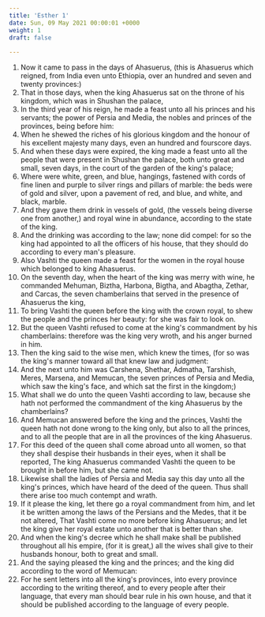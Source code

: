 ```yaml
---
title: 'Esther 1'
date: Sun, 09 May 2021 00:00:01 +0000
weight: 1
draft: false
  
---
```


1. Now it came to pass in the days of Ahasuerus, (this is Ahasuerus which reigned, from India even unto Ethiopia, over an hundred and seven and twenty provinces:)
2. That in those days, when the king Ahasuerus sat on the throne of his kingdom, which was in Shushan the palace,
3. In the third year of his reign, he made a feast unto all his princes and his servants; the power of Persia and Media, the nobles and princes of the provinces, being before him:
4. When he shewed the riches of his glorious kingdom and the honour of his excellent majesty many days, even an hundred and fourscore days.
5. And when these days were expired, the king made a feast unto all the people that were present in Shushan the palace, both unto great and small, seven days, in the court of the garden of the king's palace;
6. Where were white, green, and blue, hangings, fastened with cords of fine linen and purple to silver rings and pillars of marble: the beds were of gold and silver, upon a pavement of red, and blue, and white, and black, marble.
7. And they gave them drink in vessels of gold, (the vessels being diverse one from another,) and royal wine in abundance, according to the state of the king.
8. And the drinking was according to the law; none did compel: for so the king had appointed to all the officers of his house, that they should do according to every man's pleasure.
9. Also Vashti the queen made a feast for the women in the royal house which belonged to king Ahasuerus.
10. On the seventh day, when the heart of the king was merry with wine, he commanded Mehuman, Biztha, Harbona, Bigtha, and Abagtha, Zethar, and Carcas, the seven chamberlains that served in the presence of Ahasuerus the king,
11. To bring Vashti the queen before the king with the crown royal, to shew the people and the princes her beauty: for she was fair to look on.
12. But the queen Vashti refused to come at the king's commandment by his chamberlains: therefore was the king very wroth, and his anger burned in him.
13. Then the king said to the wise men, which knew the times, (for so was the king's manner toward all that knew law and judgment:
14. And the next unto him was Carshena, Shethar, Admatha, Tarshish, Meres, Marsena, and Memucan, the seven princes of Persia and Media, which saw the king's face, and which sat the first in the kingdom;)
15. What shall we do unto the queen Vashti according to law, because she hath not performed the commandment of the king Ahasuerus by the chamberlains?
16. And Memucan answered before the king and the princes, Vashti the queen hath not done wrong to the king only, but also to all the princes, and to all the people that are in all the provinces of the king Ahasuerus.
17. For this deed of the queen shall come abroad unto all women, so that they shall despise their husbands in their eyes, when it shall be reported, The king Ahasuerus commanded Vashti the queen to be brought in before him, but she came not.
18. Likewise shall the ladies of Persia and Media say this day unto all the king's princes, which have heard of the deed of the queen. Thus shall there arise too much contempt and wrath.
19. If it please the king, let there go a royal commandment from him, and let it be written among the laws of the Persians and the Medes, that it be not altered, That Vashti come no more before king Ahasuerus; and let the king give her royal estate unto another that is better than she.
20. And when the king's decree which he shall make shall be published throughout all his empire, (for it is great,) all the wives shall give to their husbands honour, both to great and small.
21. And the saying pleased the king and the princes; and the king did according to the word of Memucan:
22. For he sent letters into all the king's provinces, into every province according to the writing thereof, and to every people after their language, that every man should bear rule in his own house, and that it should be published according to the language of every people.
